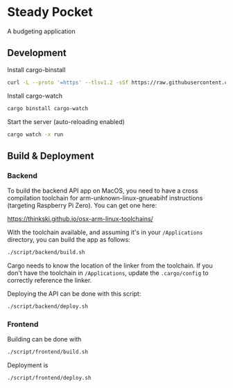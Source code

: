 # Steady Pocket

A budgeting application

## Development

Install cargo-binstall

```bash
curl -L --proto '=https' --tlsv1.2 -sSf https://raw.githubusercontent.com/cargo-bins/cargo-binstall/main/install-from-binstall-release.sh | bash
```

Install cargo-watch

```bash
cargo binstall cargo-watch
```

Start the server (auto-reloading enabled)

```bash
cargo watch -x run
```

## Build & Deployment

### Backend

To build the backend API app on MacOS, you need to have a cross compilation toolchain for arm-unknown-linux-gnueabihf instructions (targeting Raspberry Pi Zero). You can get one here:

https://thinkski.github.io/osx-arm-linux-toolchains/

With the toolchain available, and assuming it's in your `/Applications` directory, you can build the app as follows:

```bash
./script/backend/build.sh
```

Cargo needs to know the location of the linker from the toolchain. If you don't have the toolchain in `/Applications`, update the `.cargo/config` to correctly reference the linker.

Deploying the API can be done with this script:

```bash
./script/backend/deploy.sh
```

### Frontend

Building can be done with

```bash
./script/frontend/build.sh
```

Deployment is

```bash
./script/frontend/deploy.sh
```
